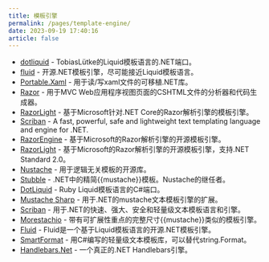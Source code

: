 ```yaml
---
title: 模板引擎
permalink: /pages/template-engine/
date: 2023-09-19 17:40:16
article: false
---
```

* [dotliquid](https://github.com/dotliquid/dotliquid) - TobiasLütke的Liquid模板语言的.NET端口。
* [fluid](https://github.com/sebastienros/fluid) - 开源.NET模板引擎，尽可能接近Liquid模板语言。
* [Portable.Xaml](https://github.com/cwensley/Portable.Xaml) - 用于读/写xaml文件的可移植.NET库。
* [Razor](https://github.com/aspnet/Razor) - 用于MVC Web应用程序视图页面的CSHTML文件的分析器和代码生成器。
* [RazorLight](https://github.com/toddams/RazorLight) - 基于Microsoft针对.NET Core的Razor解析引擎的模板引擎。
* [Scriban](https://github.com/lunet-io/scriban) - A fast, powerful, safe and lightweight text templating language and engine for .NET.
* [RazorEngine](https://github.com/Antaris/RazorEngine) - 基于Microsoft的Razor解析引擎的开源模板引擎。
* [RazorLight](https://github.com/toddams/RazorLight) - 基于Microsoft的Razor解析引擎的开源模板引擎，支持.NET Standard 2.0。
* [Nustache](https://github.com/jdiamond/Nustache) - 用于逻辑无关模板的开源库。
* [Stubble](https://github.com/stubbleorg/stubble) -  .NET中的精简{{mustache}}模板。Nustache的继任者。
* [DotLiquid](https://github.com/dotliquid/dotliquid) - Ruby Liquid模板语言的C#端口。
* [Mustache Sharp](https://github.com/jehugaleahsa/mustache-sharp) - 用于.NET的mustache文本模板引擎的扩展。
* [Scriban](https://github.com/lunet-io/scriban) - 用于.NET的快速、强大、安全和轻量级文本模板语言和引擎。
* [Morestachio](https://github.com/JPVenson/morestachio) - 带有可扩展性重点的完整尺寸{{mustache}}类似的模板引擎。
* [Fluid](https://github.com/sebastienros/fluid) - Fluid是一个基于Liquid模板语言的开源.NET模板引擎。
* [SmartFormat](https://github.com/axuno/SmartFormat) - 用C#编写的轻量级文本模板库，可以替代string.Format。
* [Handlebars.Net](https://github.com/Handlebars-Net/Handlebars.Net) - 一个真正的.NET Handlebars引擎。